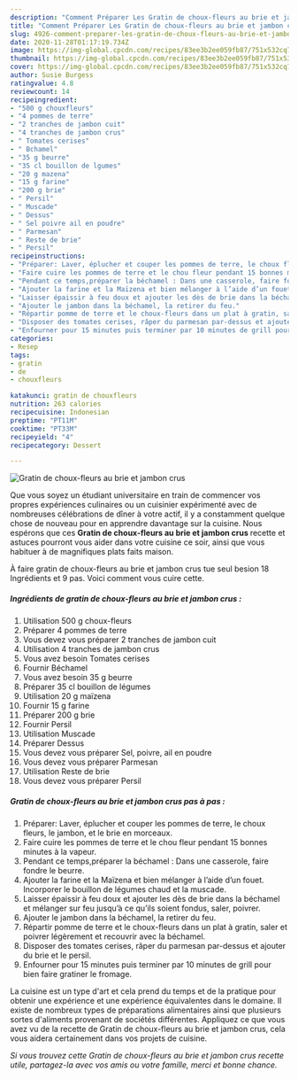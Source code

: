 ```yaml
---
description: "Comment Préparer Les Gratin de choux-fleurs au brie et jambon crus"
title: "Comment Préparer Les Gratin de choux-fleurs au brie et jambon crus"
slug: 4926-comment-preparer-les-gratin-de-choux-fleurs-au-brie-et-jambon-crus
date: 2020-11-28T01:17:19.734Z
image: https://img-global.cpcdn.com/recipes/83ee3b2ee059fb87/751x532cq70/gratin-de-choux-fleurs-au-brie-et-jambon-crus-photo-principale-de-la-recette.jpg
thumbnail: https://img-global.cpcdn.com/recipes/83ee3b2ee059fb87/751x532cq70/gratin-de-choux-fleurs-au-brie-et-jambon-crus-photo-principale-de-la-recette.jpg
cover: https://img-global.cpcdn.com/recipes/83ee3b2ee059fb87/751x532cq70/gratin-de-choux-fleurs-au-brie-et-jambon-crus-photo-principale-de-la-recette.jpg
author: Susie Burgess
ratingvalue: 4.8
reviewcount: 14
recipeingredient:
- "500 g chouxfleurs"
- "4 pommes de terre"
- "2 tranches de jambon cuit"
- "4 tranches de jambon crus"
- " Tomates cerises"
- " Bchamel"
- "35 g beurre"
- "35 cl bouillon de lgumes"
- "20 g mazena"
- "15 g farine"
- "200 g brie"
- " Persil"
- " Muscade"
- " Dessus"
- " Sel poivre ail en poudre"
- " Parmesan"
- " Reste de brie"
- " Persil"
recipeinstructions:
- "Préparer: Laver, éplucher et couper les pommes de terre, le choux fleurs, le jambon, et le brie en morceaux."
- "Faire cuire les pommes de terre et le chou fleur pendant 15 bonnes minutes à la vapeur."
- "Pendant ce temps,préparer la béchamel : Dans une casserole, faire fondre le beurre."
- "Ajouter la farine et la Maïzena et bien mélanger à l’aide d’un fouet. Incorporer le bouillon de légumes chaud et la muscade."
- "Laisser épaissir à feu doux et ajouter les dès de brie dans la béchamel et mélanger sur feu jusqu’à ce qu’ils soient fondus, saler, poivrer."
- "Ajouter le jambon dans la béchamel, la retirer du feu."
- "Répartir pomme de terre et le choux-fleurs dans un plat à gratin, saler et poivrer légèrement et recouvrir avec la béchamel."
- "Disposer des tomates cerises, râper du parmesan par-dessus et ajouter du brie et le persil."
- "Enfourner pour 15 minutes puis terminer par 10 minutes de grill pour bien faire gratiner le fromage."
categories:
- Resep
tags:
- gratin
- de
- chouxfleurs

katakunci: gratin de chouxfleurs 
nutrition: 263 calories
recipecuisine: Indonesian
preptime: "PT11M"
cooktime: "PT33M"
recipeyield: "4"
recipecategory: Dessert

---
```



![Gratin de choux-fleurs au brie et jambon crus](https://img-global.cpcdn.com/recipes/83ee3b2ee059fb87/751x532cq70/gratin-de-choux-fleurs-au-brie-et-jambon-crus-photo-principale-de-la-recette.jpg)

Que vous soyez un étudiant universitaire en train de commencer vos propres expériences culinaires ou un cuisinier expérimenté avec de nombreuses célébrations de dîner à votre actif, il y a constamment quelque chose de nouveau pour en apprendre davantage sur la cuisine. Nous espérons que ces <strong> Gratin de choux-fleurs au brie et jambon crus </strong> recette et astuces pourront vous aider dans votre cuisine ce soir, ainsi que vous habituer à de magnifiques plats faits maison.

<!--inarticleads1-->

À faire gratin de choux-fleurs au brie et jambon crus tue seul besion 18 Ingrédients et 9 pas. Voici comment vous cuire cette.

##### Ingrédients de gratin de choux-fleurs au brie et jambon crus :

1. Utilisation 500 g choux-fleurs
1. Préparer 4 pommes de terre
1. Vous devez vous préparer 2 tranches de jambon cuit
1. Utilisation 4 tranches de jambon crus
1. Vous avez besoin  Tomates cerises
1. Fournir  Béchamel
1. Vous avez besoin 35 g beurre
1. Préparer 35 cl bouillon de légumes
1. Utilisation 20 g maïzena
1. Fournir 15 g farine
1. Préparer 200 g brie
1. Fournir  Persil
1. Utilisation  Muscade
1. Préparer  Dessus
1. Vous devez vous préparer  Sel, poivre, ail en poudre
1. Vous devez vous préparer  Parmesan
1. Utilisation  Reste de brie
1. Vous devez vous préparer  Persil




<!--inarticleads2-->

##### Gratin de choux-fleurs au brie et jambon crus pas à pas :

1. Préparer: Laver, éplucher et couper les pommes de terre, le choux fleurs, le jambon, et le brie en morceaux.
1. Faire cuire les pommes de terre et le chou fleur pendant 15 bonnes minutes à la vapeur.
1. Pendant ce temps,préparer la béchamel : Dans une casserole, faire fondre le beurre.
1. Ajouter la farine et la Maïzena et bien mélanger à l’aide d’un fouet. Incorporer le bouillon de légumes chaud et la muscade.
1. Laisser épaissir à feu doux et ajouter les dès de brie dans la béchamel et mélanger sur feu jusqu’à ce qu’ils soient fondus, saler, poivrer.
1. Ajouter le jambon dans la béchamel, la retirer du feu.
1. Répartir pomme de terre et le choux-fleurs dans un plat à gratin, saler et poivrer légèrement et recouvrir avec la béchamel.
1. Disposer des tomates cerises, râper du parmesan par-dessus et ajouter du brie et le persil.
1. Enfourner pour 15 minutes puis terminer par 10 minutes de grill pour bien faire gratiner le fromage.




<!--inarticleads1-->

<p>
La cuisine est un type d'art et cela prend du temps et de la pratique pour obtenir une expérience et une expérience équivalentes dans le domaine. Il existe de nombreux types de préparations alimentaires ainsi que plusieurs sortes d'aliments provenant de sociétés différentes. Appliquez ce que vous avez vu de la recette de Gratin de choux-fleurs au brie et jambon crus, cela vous aidera certainement dans vos projets de cuisine.
</p>

<p>
<i>Si vous trouvez cette Gratin de choux-fleurs au brie et jambon crus recette utile, partagez-la avec vos amis ou votre famille, merci et bonne chance.</i>
</p>

